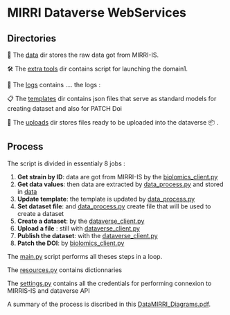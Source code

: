 # MIRRI Dataverse WebServices


## Directories
:floppy_disk: The [data](data)  dir stores the raw data got from MIRRI-IS. 

:hammer_and_wrench: The [extra tools](extra_tools) dir contains script for launching the domain1.

:scroll: The [logs](logs) contains .... the logs :

:clipboard: The [templates](templates) dir contains json files that serve as standard models for creating dataset and also for PATCH Doi 

:open_file_folder: The [uploads](uploads) dir stores files ready to be uploaded into the dataverse :package: . 

## Process
The script is divided in essentialy 8 jobs :
1. **Get strain by ID**: data are got from MIRRI-IS by the [biolomics_client.py](biolomics_client.py)
2. **Get data values**: then data are extracted by [data_process.py](data_process.py) and stored in [data](data)
3. **Update template**: the template is updated by [data_process.py](data_process.py)
4. **Set dataset file**: and [data_process.py](data_process.py) create file  that will be used to create a dataset
5. **Create a dataset**: by the [dataverse_client.py](dataverse_client.py)
6. **Upload a file** : still with [dataverse_client.py](dataverse_client.py)     
7. **Publish the dataset**: with the [dataverse_client.py](dataverse_client.py)
8. **Patch the DOI**: by  [biolomics_client.py](biolomics_client.py)       


The [main.py](main.py) script performs all theses steps in a loop. 

The [resources.py](resources.py) contains dictionnaries 

The [settings.py](settings.py) contains all the credentials for performing connexion to MIRRIS-IS and dataverse API

A summary of the process is discribed in this [DataMIRRI_Diagrams.pdf](pdf/DataMIRRI_Diagrams.pdf). 


